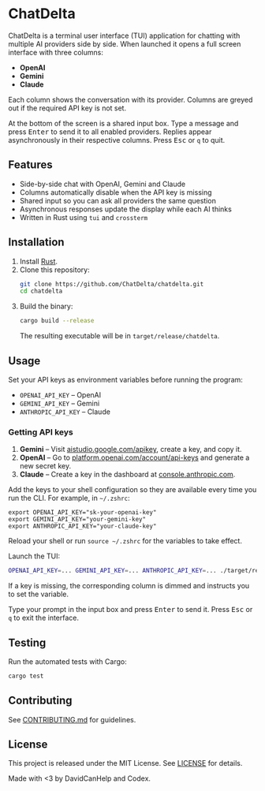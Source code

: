 # ChatDelta

ChatDelta is a terminal user interface (TUI) application for chatting with multiple AI providers side by side. When launched it opens a full screen interface with three columns:

- **OpenAI**
- **Gemini**
- **Claude**

Each column shows the conversation with its provider. Columns are greyed out if the required API key is not set.

At the bottom of the screen is a shared input box. Type a message and press <kbd>Enter</kbd> to send it to all enabled providers. Replies appear asynchronously in their respective columns. Press <kbd>Esc</kbd> or `q` to quit.

## Features

- Side-by-side chat with OpenAI, Gemini and Claude
- Columns automatically disable when the API key is missing
- Shared input so you can ask all providers the same question
- Asynchronous responses update the display while each AI thinks
- Written in Rust using `tui` and `crossterm`

## Installation

1. Install [Rust](https://www.rust-lang.org/tools/install).
2. Clone this repository:
   ```bash
   git clone https://github.com/ChatDelta/chatdelta.git
   cd chatdelta
   ```
3. Build the binary:
   ```bash
   cargo build --release
   ```
   The resulting executable will be in `target/release/chatdelta`.

## Usage

Set your API keys as environment variables before running the program:

- `OPENAI_API_KEY` – OpenAI
- `GEMINI_API_KEY` – Gemini
- `ANTHROPIC_API_KEY` – Claude

### Getting API keys

1. **Gemini** – Visit [aistudio.google.com/apikey](https://aistudio.google.com/apikey),
   create a key, and copy it.
2. **OpenAI** – Go to [platform.openai.com/account/api-keys](https://platform.openai.com/account/api-keys)
   and generate a new secret key.
3. **Claude** – Create a key in the dashboard at
   [console.anthropic.com](https://console.anthropic.com).

Add the keys to your shell configuration so they are available every time you run
the CLI. For example, in `~/.zshrc`:

```shell
export OPENAI_API_KEY="sk-your-openai-key"
export GEMINI_API_KEY="your-gemini-key"
export ANTHROPIC_API_KEY="your-claude-key"
```

Reload your shell or run `source ~/.zshrc` for the variables to take effect.

Launch the TUI:

```bash
OPENAI_API_KEY=... GEMINI_API_KEY=... ANTHROPIC_API_KEY=... ./target/release/chatdelta
```

If a key is missing, the corresponding column is dimmed and instructs you to set the variable.

Type your prompt in the input box and press <kbd>Enter</kbd> to send it. Press <kbd>Esc</kbd> or `q` to exit the interface.

## Testing

Run the automated tests with Cargo:

```bash
cargo test
```

## Contributing

See [CONTRIBUTING.md](CONTRIBUTING.md) for guidelines.

## License

This project is released under the MIT License. See [LICENSE](LICENSE) for details.

Made with <3 by DavidCanHelp and Codex.
